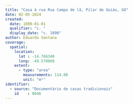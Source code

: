 ```yaml
---
title: "Casa à rua Rua Campo de lã, Pilar de Goiás, GO"
date: 02-05-2024
created:
  date: 1890-01-01
  qualifier: "c. "
  display_date: "c. 1890"
author: Eduarda Santana
coverage:
  spatial:
    location:
      lat : -14.766340
      long: -49.578860
    extent:
      - type: "area"
        measurements: 114.08
        unit: "m²"
identifier:
  - source: "Documentário de casas tradicionais"
    id    : 0046
---
```

